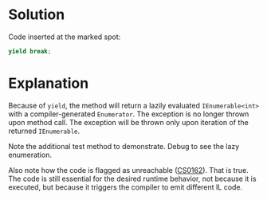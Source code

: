 # Solution

Code inserted at the marked spot:
```csharp
yield break;
```
# Explanation

Because of `yield`, the method will return a lazily evaluated `IEnumerable<int>` with a compiler-generated `Enumerator`.
The exception is no longer thrown upon method call.
The exception will be thrown only upon iteration of the returned `IEnumerable`.

Note the additional test method to demonstrate.
Debug to see the lazy enumeration.

Also note how the code is flagged as unreachable ([CS0162](https://learn.microsoft.com/en-us/dotnet/csharp/misc/cs0162)).
That is true.
The code is still essential for the desired runtime behavior, not because it is executed, but because it triggers the compiler to emit different IL code.
